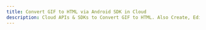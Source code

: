 ---title: Convert GIF to HTML via Android SDK in Clouddescription: Cloud APIs & SDKs to Convert GIF to HTML. Also Create, Edit & Render Microsoft Word & OpenOffice documents in the Cloud.---